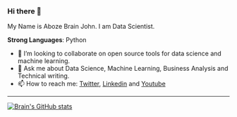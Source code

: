 ### Hi there 👋

My Name is Aboze Brain John. I am Data Scientist.

**Strong Languages**: Python
  
- 👯 I’m looking to collaborate on open source tools for data science and machine learning.
- 💬 Ask me about Data Science, Machine Learning, Business Analysis and Technical writing.
- 📫 How to reach me: [Twitter](https://twitter.com/abozebrain), [Linkedin](https://www.linkedin.com/in/brain-john-jnr-aboze-304639127/) and [Youtube](https://www.youtube.com/@BrainAboze)

--------------

[![Brain's GitHub stats](https://github-readme-stats.vercel.app/api?username=codebrain001)](https://github.com/codebrain001/github-readme-stats)
